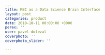 ```yaml
---
title: KBC as a Data Science Brain Interface
layout: post
categories: product
date: 2018-10-11 00:00:00 +0000
perex: ''
user: pavel-dolezal
coverphoto: ''
coverphoto_slider: ''

---
```

